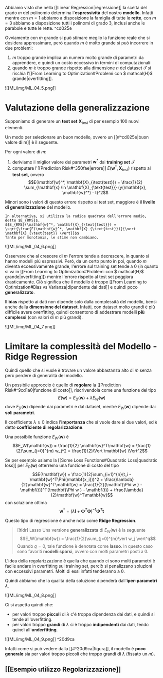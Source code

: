 Abbiamo visto che nella [[Linear Regression|regressione]] la scelta del grado $m$ del polinomio determina l'**espressività** del nostro **modello**.
Infatti mentre con $m = 1$ abbiamo a disposizione la famiglia di tutte le **rette**, con $m =3$ abbiamo a disposizione tutti i polinomi di grado 3, inclusi anche le parabole e tutte le rette. ^cd025e

Ovviamente con $m$ grande si può stimare meglio la funzione reale che si desidera approssimare, però quando $m$ è molto grande si può incorrere in due problemi:
1. $m$ troppo grande implica un numero molto grande di parametri da apprendere, e quindi un costo eccessivo in termini di computazionali
2. quando $m$ è troppo grande rispetto alla dimensione $n$ del dataset $\mathcal{T}$ si rischia l'[[From Learning to Optimization#Problemi con $ mathcal{H}$ grande|overfitting]]. 

![[ML/img/ML_04_5.png]]


# Valutazione della generalizzazione
Supponiamo di generare un **test set** $\mathbf{X}_{\text{test}}$ di per esempio 100 nuovi elementi.

Un modo per selezionare un buon modello, ovvero un [[#^cd025e|buon valore di m]] è il seguente.

Per ogni valore di $m$:
1. deriviamo il miglior valore dei parametri $\mathbf{w}^*$ dal **training set** $\mathcal{T}$
2. computare l'[[Prediction Risk#^350fae|errore]] $E(\mathbf{w}^*, \mathbf{X}_{\text{test}})$ rispetto al **test set**, ovvero $$E(\mathbf{w}^*, \mathbf{X}_{\text{test}}) = \frac{1}{2} \sum_{\mathbf{x} \in \mathbf{X}_{\text{test}}} (y(\mathbf{x}, \mathbf{w}^*) - t)^2$$

Minori sono i valori di questo errore rispetto al test set, maggiore è il **livello di generalizzazione** del modello.

```ad-info
In alternativa, si utilizza la radice quadrata dell'errore medio, detto $E_{RMS}$.
$$E_{RMS}(\mathbf{w}^*, \mathbf{X}_{\text{test}}) = \sqrt{\frac{E(\mathbf{w}^*, \mathbf{X}_{\text{test}})}{\vert \mathbf{X}_{\text{test}} \vert}}$$
Tanto per monotonia, le stime non cambiano.
```

![[ML/img/ML_04_6.png]]

Osservare che al crescere di $m$ l'errore tende a decrescere, in quanto si hanno modelli più espressivi.
Però, da un certo punto in poi, quando $m$ diventa eccessivamente grande, l'errore sul training set tende a 0 (in quanto si va in [[From Learning to Optimization#Problemi con $ mathcal{H}$ grande|overfitting]]) mentre l'errore rispetto al test set peggiora drasticamente.
Ciò significa che il modello è troppo [[From Learning to Optimization#Bias vs Varianza|dipendente dai dati]] e quindi poco **generalizzato**.

Il **bias** rispetto ai dati non dipende solo dalla complessità del modello, bensì anche dalla **dimensione del dataset**.
Infatti, con dataset molto grandi è più difficile avere overfitting, quindi consentono di addestrare modelli **più complessi** (con valori di $m$ più grandi).

![[ML/img/ML_04_7.png]]

# Limitare la complessità del Modello - Ridge Regression
Quindi quello che si vuole è trovare un valore abbastanza alto di $m$ senza però perdere di generalità del modello.

Un possibile approccio è quello di **regolare** la [[Prediction Risk#^9cd1a0|funzione di costo]], riscrivendola come una funzione del tipo $$E(\mathbf{w}) = E_D(\mathbf{w}) + \lambda E_W(\mathbf{w})$$ dove $E_D(\mathbf{w})$ dipende dai parametri e dal dataset, mentre $E_W(\mathbf{w})$ dipende dai **soli parametri**.

Il coefficiente $\lambda \geq 0$ indica l'**importanza** che si vuole dare ai due valori, ed è detto **coefficiente di regolarizzazione**.

Una possibile funzione $E_W(\mathbf{w})$ è $$E_W(\mathbf{w}) = \frac{1}{2} \mathbf{w}^T\mathbf{w} = \frac{1}{2}\sum_{j=0}^{m} w_j^2 = \frac{1}{2}\Vert \mathbf{w} \Vert^2$$

Se per esempio usiamo la [[Some Loss Functions#Quadratic Loss|quadratic loss]] per $E_D(\mathbf{w})$ otterremo una funzione di costo del tipo $$E(\mathbf{w}) = \frac{1}{2}\sum_{i=1}^{n}(t_i - \mathbf{w}^T\Phi(\mathbf{x_i}))^2 + \frac{\lambda}{2}\mathbf{w}^T\mathbf{w} = \frac{1}{2}(\mathbf{\Phi w } - \mathbf{t})^T(\mathbf{\Phi w } - \mathbf{t}) + \frac{\lambda}{2}\mathbf{w}^T\mathbf{w}$$ con soluzione ottima $$\mathbf{w}^* = (\lambda \mathbf{I} + \mathbf{\Phi}^T\mathbf{\Phi})^{-1}\mathbf{\Phi}^T \mathbf{t}$$

Questo tipo di regressione è anche nota come **Ridge Regression**.

> [!tldr] Lasso
> Una versione **generalizzata** di $E_W(\mathbf{w})$ è la seguente $$E_W(\mathbf{w}) = \frac{1}{2}\sum_{j=0}^{m}\vert w_j \vert^q$$
> Quando $q=0$, tale funzione è denotata come **lasso**. In questo caso sono favoriti **modelli sparsi**, ovvero con molti parametri posti a 0.
> 

L'idea della regolarizzazione è quella che quando ci sono molti parametri è facile andare in overfitting sul training set, perciò si penalizzano soluzioni con eccessivi parametri.
Molti di essi infatti tenderanno a 0.

Quindi abbiamo che la qualità della soluzione dipenderà dall'**iper-parametri** $\lambda$.

![[ML/img/ML_04_8.png]]

Ci si aspetta quindi che:
- per valori troppo **piccoli** di $\lambda$ c'è troppa dipendenza dai dati, e quindi si tende all'overfitting.
- per valori troppo **grandi** di $\lambda$ si è troppo **indipendenti** dai dati, tendo quindi all'**underfitting**.

![[ML/img/ML_04_9.png]] ^20d9ca

Infatti come si può vedere dalla [[#^20d9ca|figura]], il modello è **poco generale** sia per valori troppo piccoli che troppo grandi di $\lambda$ (fissato un $m$).

## [[Esempio utilizzo Regolarizzazione]]